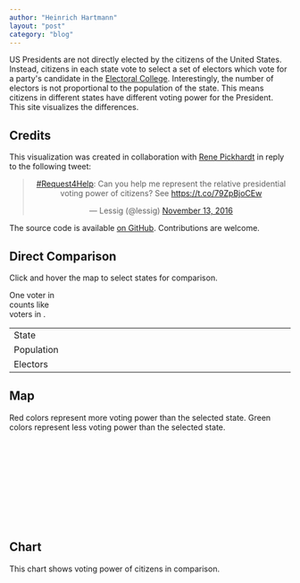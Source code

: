 ```yaml
---
author: "Heinrich Hartmann"
layout: "post"
category: "blog"
---
```


US Presidents are not directly elected by the citizens of the United
States.  Instead, citizens in each state vote to select a set of
electors which vote for a party's candidate in the
[Electoral College](https://en.wikipedia.org/wiki/Electoral_College_(United_States)).
Interestingly, the number of electors is not proportional to the
population of the state. This means citizens in different states have
different voting power for the President. This site visualizes the
differences.

## Credits

This visualization was created in collaboration with [Rene Pickhardt](https://twitter.com/renepickhardt) in reply to the following tweet:

<center>
<blockquote class="twitter-tweet" data-lang="en"><p lang="en" dir="ltr"><a href="https://twitter.com/hashtag/Request4Help?src=hash">#Request4Help</a>: Can you help me represent the relative presidential voting power of citizens? See <a href="https://t.co/79ZpBjoCEw">https://t.co/79ZpBjoCEw</a></p>&mdash; Lessig (@lessig) <a href="https://twitter.com/lessig/status/797698106360000512">November 13, 2016</a></blockquote> <script async src="//platform.twitter.com/widgets.js" charset="utf-8"></script>
</center>

The source code is available [on GitHub](https://github.com/HeinrichHartmann/us-voting-power-map). Contributions are welcome.

## Direct Comparison
Click and hover the map to select states for comparison.

<script src="//d3js.org/d3.v3.min.js"></script>
<link rel="stylesheet" type="text/css" href="/assets/electoralcollege/style.css">

<div class="tagline">
    One voter in <span class="B-state-full"></span>
    <br> <span style="">counts like</span>
    <br> <span class="rat"></span> voters in <span class="A-state-full"></span>.
</div>

<table width="100%">
  <tr>
    <td>State</td>
    <td width="200px"><span class="A-state-full"/></td>
    <td width="200px"><span class="B-state-full"/></td>
  </tr>
  <tr>
    <td>Population</td>
    <td><span class="A-population"/></td>
    <td><span class="B-population"/></td>
  </tr>
  <tr>
    <td>Electors</td>
    <td><span class="A-votes"/></td>
    <td><span class="B-votes"/></td>
  </tr>
</table>

## Map

Red colors represent more voting power than the selected state. Green
colors represent less voting power than the selected state.

<div class="outer">
  <svg id="svg-map"></svg>
</div>

## Chart

This chart shows voting power of citizens in comparison.

<div class="outer" style="height:300px;">
  <div class="inner">
    <svg id="svg-chart"></svg>
  </div>
</div>

<script src="/assets/electoralcollege/script.js"></script>
